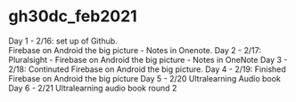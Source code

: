 # gh30dc_feb2021
Day 1 - 2/16:  set up of Github.  
Firebase on Android the big picture - Notes in Onenote.
Day 2 - 2/17: 
Pluralsight - Firebase on Android the big picture - Notes in OneNote
Day 3 - 2/18: 
Continuted Firebase on Android the big picture.
Day 4 - 2/19:
Finished Firebase on Android the big picture
Day 5 - 2/20
Ultralearning  Audio book 
Day 6 - 2/21
Ultralearning audio book round 2
